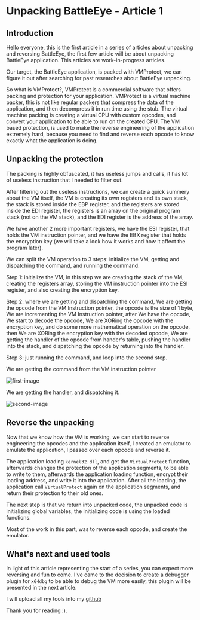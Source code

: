 # Unpacking BattleEye - Article 1

## Introduction

Hello everyone, this is the first article in a series of articles about unpacking and reversing BattleEye, the first few article will be about unpacking BattleEye application. This articles are work-in-progress articles.

Our target, the BattleEye application, is packed with VMProtect, we can figure it out after searching for past researches about BattleEye unpacking.

So what is VMProtect?, VMProtect is a commercial software that offers packing and protection for your application. VMProtect is a virtual machine packer, this is not like regular packers that compress the data of the application, and then decompress it in run time using the stub. The virtual machine packing is creating a virtual CPU with custom opcodes, and convert your application to be able to run on the created CPU. The VM based protection, is used to make the reverse engineering of the application extremely hard, because you need to find and reverse each opcode to know exactly what the application is doing.

## Unpacking the protection

The packing is highly obfuscated, it has useless jumps and calls, it has lot of useless instruction that I needed to filter out.

After filtering out the useless instructions, we can create a quick summery about the VM itself, the VM is creating its own registers and its own stack, the stack is stored inside the EBP register, and the registers are stored inside the EDI register, the registers is an array on the original program stack (not on the VM stack), and the EDI register is the address of the array.

We have another 2 more important registers, we have the ESI register, that holds the VM instruction pointer, and we have the EBX register that holds the encryption key (we will take a look how it works and how it affect the program later).

We can split the VM operation to 3 steps: initialize the VM, getting and dispatching the command, and running the command.

Step 1: initialize the VM, in this step we are creating the stack of the VM, creating the registers array, storing the VM instruction pointer into the ESI register, and also creating the encryption key.

Step 2: where we are getting and dispatching the command, We are getting the opcode from the VM Instruction pointer, the opcode is the size of 1 byte, We are incrementing the VM Instruction pointer, after We have the opcode, We start to decode the opcode, We are XORing the opcode with the encryption key, and do some more mathematical operation on the opcode, then We are XORing the encryption key with the decoded opcode, We are getting the handler of the opcode from hander's table, pushing the handler into the stack, and dispatching the opcode by returning into the handler.

Step 3: just running the command, and loop into the second step.

We are getting the command from the VM instruction pointer

![first-image](..\images\1569911824139.png)

We are getting the handler, and dispatching it.

![second-image](..\images\1569911974632.png)

## Reverse the unpacking

Now that we know how the VM is working, we can start to reverse engineering the opcodes and the application itself, I created an emulator to emulate the application, I passed over each opcode and reverse it.

The application loading `kernel32.dll`, and get the `VirtualProtect` function, afterwards changes the protection of the application segments, to be able to write to them, afterwards the application loading function, encrypt their loading address, and write it into the application. After all the loading, the application call `VirtualProtect` again on the application segments, and return their protection to their old ones.

The next step is that we return into unpacked code, the unpacked code is initializing global variables, the initializing code is using the loaded functions.

Most of the work in this part, was to reverse each opcode, and create the emulator.

## What's next and used tools

In light of this article representing the start of a series, you can expect more reversing and fun to come. I've came to the decision to create a debugger plugin for `x64dbg` to be able to debug the VM more easily, this plugin will be presented in the next article.

I will upload all my tools into my [github](https://github.com/lolblat/Tools/tree/master/BattleEye)

Thank you for reading :).



